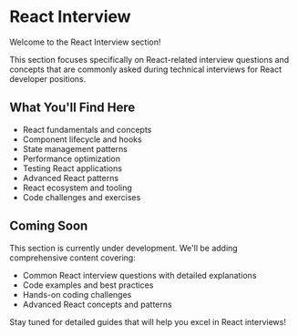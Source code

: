 # React Interview

Welcome to the React Interview section!

This section focuses specifically on React-related interview questions and concepts that are commonly asked during technical interviews for React developer positions.

## What You'll Find Here

- React fundamentals and concepts
- Component lifecycle and hooks
- State management patterns
- Performance optimization
- Testing React applications
- Advanced React patterns
- React ecosystem and tooling
- Code challenges and exercises

## Coming Soon

This section is currently under development. We'll be adding comprehensive content covering:

- Common React interview questions with detailed explanations
- Code examples and best practices
- Hands-on coding challenges
- Advanced React concepts and patterns

Stay tuned for detailed guides that will help you excel in React interviews!